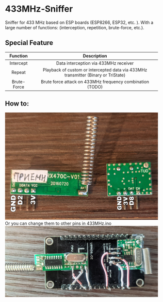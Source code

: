 # 433MHz-Sniffer
Sniffer for 433 MHz based on ESP boards (ESP8266, ESP32, etc. ). With a large number of functions: (interception, repetition, brute-force, etc.).

## Special Feature
|           Function         |                      Description                                                      |
|:--------------------------:|:-------------------------------------------------------------------------------------:|
|        Intercept           | Data interception via 433MHz receiver                                                 |
|        Repeat              | Playback of custom or intercepted data via 433MHz transmitter (Binary or TriState)    |
|        Brute-Force         | Brute force attack on 433MHz frequency combination (TODO)                             |


## How to:
![Pins for connection](https://github.com/Naster17/433MHz-Sniffer/blob/etc/ReciverAndTransmitter.png)
Or you can change them to other pins in 433MHz.ino
![ESP8266](https://github.com/Naster17/433MHz-Sniffer/blob/etc/ESP8266.jpg)

